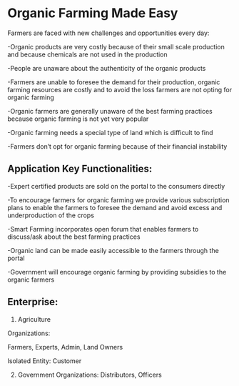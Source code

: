# Organic Farming Made Easy

Farmers are faced with new challenges and opportunities every day:

-Organic products are very costly because of their small scale production and because chemicals are not used in the production

-People are unaware about the authenticity of the organic products

-Farmers are unable to foresee the demand for their production, organic farming resources are costly and to avoid the loss farmers are not opting for organic farming 

-Organic farmers are generally unaware of the best farming practices because organic farming is not yet very popular

-Organic farming needs a special type of land which is difficult to find

-Farmers don’t opt for organic farming because of their financial instability

## Application Key Functionalities:
-Expert certified products are sold on the portal to the consumers directly

-To encourage farmers for organic farming we provide various subscription plans to enable the farmers to foresee the demand and avoid excess and underproduction of the crops

-Smart Farming incorporates open forum that enables farmers to discuss/ask about the best farming practices

-Organic land can be made easily accessible to the farmers through the portal 

-Government will encourage organic farming by providing subsidies to the organic farmers

## Enterprise:

1. Agriculture

Organizations:

Farmers, Experts, Admin, Land Owners

Isolated Entity: Customer	

2. Government Organizations: Distributors, Officers
